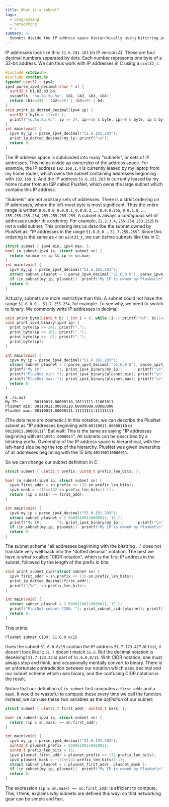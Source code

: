 ```yaml
---
title: What is a subnet?
tags:
  - programming
  - networking
  - c
summary: >-
  Subnets divide the IP address space hierarchically using bitstring prefixes. We check if an IP address is in a subnet using C.
---
```


IP addresses look like this: `51.6.191.203` (in IP version 4).
These are four decimal numbers separated by dots.
Each number represents one byte of a 32-bit address.
We can thus work with IP addresses in C using a `uint32_t`:

```c
#include <stdio.h>
#include <stdint.h>
typedef uint32_t ipv4;
ipv4 parse_ipv4_decimal(char * s) {
  uint32_t b1,b2,b3,b4;
  sscanf(s, "%u.%u.%u.%u", &b1, &b2, &b3, &b4);
  return (b1<<24) | (b2<<16) | (b3<<8) | b4;
}
void print_ip_dotted_decimal(ipv4 ip) {
  uint32_t byte = (1<<8)-1;
  printf("%u.%u.%u.%u", ip >> 24, ip>>16 & byte, ip>>8 & byte, ip & byte);
}
int main(void) {
  ipv4 my_ip = parse_ipv4_decimal("51.6.191.203");
  print_ip_dotted_decimal(my_ip) printf("\n");
  return 0;
}
```

The IP address space is subdivided into many "subnets",
or sets of IP addresses.
This helps divide up ownership of the address space.
For example,
the IP address `192.168.1.4`
is currently leased by my laptop from my home router,
which owns the subnet containing addresses beginning with `192.168.1`.
And the IP address `51.6.191.203`
is currently leased by my home router from an ISP called PlusNet,
which owns the large subnet which contains this IP address.

"Subnets" are not arbitrary sets of addresses.
There is a strict ordering on IP addresses,
where the left-most byte is most significant.
Thus the entire range is written
`0.0.0.0`, `0.0.0.1`, `0.0.0.2`, ..., `0.0.0.255`, `0.0.1.0`, ..., `255.255.255.254`, `255.255.255.255`.
A subnet is always a _contiguous_ set of addresses under this ordering.
For example, {`1.2.3.4`, `255.254.253.252`} is not a valid subnet.
This ordering lets us describe the subnet owned by PlusNet as:
"IP addresses in the range `51.6.0.0` ... `51.7.255.255`".
Since this ordering is the same as `<` on `uint32_t`,
we can define subnets like this in C:

```c
struct subnet { ipv4 min; ipv4 max; };
bool in_subnet(ipv4 ip, struct subnet sn) {
  return sn.min <= ip && ip <= sn.max;
}
int main(void) {
  ipv4 my_ip = parse_ipv4_decimal("51.6.191.203");
  struct subnet plusnet = { parse_ipv4_decimal("51.6.0.0"), parse_ipv4_decimal("51.7.255.255") };
  if (in_subnet(my_ip, plusnet))  printf("My IP is owned by PlusNet\n");
  return 0;
}
```

Actually, subnets are more restrictive than this.
A subnet could not have the range `51.6.0.0` ... `51.7.255.254`,
for example.
To see why, we need to switch to binary.
We commonly write IP addresses in decimal:

```c
void print_byte(uint8_t b) { int i = 8; while (i--) printf("%d", b&(1<<i)?1:0); }
void print_ipv4_binary(ipv4 ip) {
  print_byte(ip >> 24); printf(".");
  print_byte(ip >> 16); printf(".");
  print_byte(ip >>  8); printf(".");
  print_byte(ip);
}

int main(void) {
  ipv4 my_ip = parse_ipv4_decimal("51.6.191.203");
  struct subnet plusnet = { parse_ipv4_decimal("51.6.0.0"), parse_ipv4_decimal("51.7.255.255") };
  printf("My IP:       "); print_ipv4_binary(my_ip);       printf("\n");
  printf("PlusNet min: "); print_ipv4_binary(plusnet.min); printf("\n");
  printf("PlusNet max: "); print_ipv4_binary(plusnet.max); printf("\n");
  return 0;
}
```

```
$ ./a.out
My IP:       00110011.00000110.10111111.11001011
PlusNet min: 00110011.00000110.00000000.00000000
PlusNet max: 00110011.00000111.11111111.11111111
```

(The dots here are cosmetic.)
In this notation,
we can describe the PlusNet subnet as
"IP addresses beginning with `00110011.00000110` or `00110011.00000111`".
But wait!
This is the same as saying "IP addresses beginning with `00110011.0000011`".
All subnets can be described by a bitstring prefix.
Ownership of the IP address space is hierarchical,
with the left-hand side being the top of the hierarchy.
PlusNet was given ownership of all addresses
beginning with the 15 bits `001100110000011`.

So we can change our subnet definition in C:

```c
struct subnet { uint32_t prefix; uint8_t prefix_len_bits; };

bool in_subnet(ipv4 ip, struct subnet sn) {
  ipv4 first_addr = sn.prefix << (32-sn.prefix_len_bits);
  ipv4 mask = ~((1<<(32-sn.prefix_len_bits))-1);
  return (ip & mask) == first_addr;
}

int main(void) {
  ipv4 my_ip = parse_ipv4_decimal("51.6.191.203");
  struct subnet plusnet = { 0b001100110000011, 15 };
  printf("My IP:       "); print_ipv4_binary(my_ip);       printf("\n");
  if (in_subnet(my_ip, plusnet))  printf("My IP is owned by PlusNet\n");
  return 0;
}
```

The subnet scheme "all addresses beginning with the bitstring ..."
does not translate very well back into the "dotted decimal" notation.
The best we have is what's called "CIDR notation",
which is the first IP address in the subnet,
followed by the length of the prefix in bits:

```c
void print_subnet_cidr(struct subnet sn) {
  ipv4 first_addr = sn.prefix << (32-sn.prefix_len_bits);
  print_ip_dotted_decimal(first_addr);
  printf("/%d", sn.prefix_len_bits);
}

int main(void) {
  struct subnet plusnet = { 0b001100110000011, 15 };
  printf("PlusNet subnet CIDR: "); print_subnet_cidr(plusnet); printf("\n");
  return 0;
}
```

This prints:

```
PlusNet subnet CIDR: 51.6.0.0/15
```

Does the subnet `51.6.0.0/15` contain the IP address `51.7.123.42`?
At first, it doesn't look like it; `51.7` doesn't match `51.6`.
But the decimal notation is deceiving!
`51.7.123.42` _is_ part of `51.6.0.0/15`.
With CIDR notation, one must always stop and think,
and occasionally mentally convert to binary.
There is an unfortunate contradiction between our notation which uses decimal
and our subnet scheme which uses binary,
and the confusing CIDR notation is the result.

Notice that our definition of `in_subnet`
first computes a `first_addr` and a `mask`.
It would be wasteful to compute these every time we call the function.
Instead, we can use these two variables as the _definition_ of our subnet:

```c
struct subnet { uint32_t first_addr; uint32_t mask; };

bool in_subnet(ipv4 ip, struct subnet sn) {
  return (ip & sn.mask) == sn.first_addr;
}

int main(void) {
  ipv4 my_ip = parse_ipv4_decimal("51.6.191.203");
  uint32_t plusnet_prefix = 0b001100110000011;
  uint8_t prefix_len_bits = 15;
  ipv4 plusnet_first_addr = plusnet_prefix << (32-prefix_len_bits);
  ipv4 plusnet_mask = ~((1<<(32-prefix_len_bits))-1);
  struct subnet plusnet = { plusnet_first_addr, plusnet_mask };
  if (in_subnet(my_ip, plusnet))  printf("My IP is owned by PlusNet\n");
  return 0;
}
```

The expression `(ip & sn.mask) == sn.first_addr` is efficient to compute.
This, I think, explains _why_ subnets are defined this way:
so that networking gear can be simple and fast.
